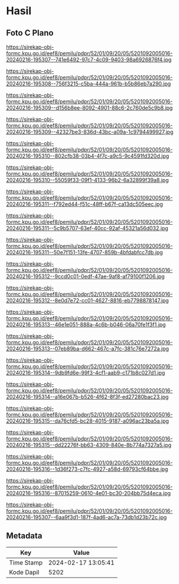# Hasil

## Foto C Plano

https://sirekap-obj-formc.kpu.go.id/eef8/pemilu/pdpr/52/01/09/20/05/5201092005016-20240216-195307--741e6492-97c7-4c09-9403-98a6926876f4.jpg

https://sirekap-obj-formc.kpu.go.id/eef8/pemilu/pdpr/52/01/09/20/05/5201092005016-20240216-195308--756f3215-c5ba-444a-961b-b5b86eb7a290.jpg

https://sirekap-obj-formc.kpu.go.id/eef8/pemilu/pdpr/52/01/09/20/05/5201092005016-20240216-195309--d156b8ee-8092-4901-88c6-2c760de5c9b8.jpg

https://sirekap-obj-formc.kpu.go.id/eef8/pemilu/pdpr/52/01/09/20/05/5201092005016-20240216-195309--42327be3-836d-43bc-a09a-1c9794499927.jpg

https://sirekap-obj-formc.kpu.go.id/eef8/pemilu/pdpr/52/01/09/20/05/5201092005016-20240216-195310--802cfb38-03b4-4f7c-a9c5-9c4591fd320d.jpg

https://sirekap-obj-formc.kpu.go.id/eef8/pemilu/pdpr/52/01/09/20/05/5201092005016-20240216-195310--55059f33-09f1-4133-96b2-6a32899f39a8.jpg

https://sirekap-obj-formc.kpu.go.id/eef8/pemilu/pdpr/52/01/09/20/05/5201092005016-20240216-195311--f792ed44-f51c-48ff-b67f-ca13dc505eec.jpg

https://sirekap-obj-formc.kpu.go.id/eef8/pemilu/pdpr/52/01/09/20/05/5201092005016-20240216-195311--5c9b5707-63ef-40cc-92af-45321a56d032.jpg

https://sirekap-obj-formc.kpu.go.id/eef8/pemilu/pdpr/52/01/09/20/05/5201092005016-20240216-195311--50e7f151-13fe-4707-859b-4bfdabfcc7db.jpg

https://sirekap-obj-formc.kpu.go.id/eef8/pemilu/pdpr/52/01/09/20/05/5201092005016-20240216-195312--9ccd0c01-0edf-47ae-9af8-af79100f1206.jpg

https://sirekap-obj-formc.kpu.go.id/eef8/pemilu/pdpr/52/01/09/20/05/5201092005016-20240216-195312--8e0d7e72-cc01-4627-8816-eb7798878147.jpg

https://sirekap-obj-formc.kpu.go.id/eef8/pemilu/pdpr/52/01/09/20/05/5201092005016-20240216-195313--46e1e051-888a-4c6b-b046-06a70fe1f3f1.jpg

https://sirekap-obj-formc.kpu.go.id/eef8/pemilu/pdpr/52/01/09/20/05/5201092005016-20240216-195313--07eb89ba-d662-467c-a7fc-381c76e7272a.jpg

https://sirekap-obj-formc.kpu.go.id/eef8/pemilu/pdpr/52/01/09/20/05/5201092005016-20240216-195314--9db9fd6e-99f3-4cf1-aab9-c171b8c027d1.jpg

https://sirekap-obj-formc.kpu.go.id/eef8/pemilu/pdpr/52/01/09/20/05/5201092005016-20240216-195314--a16e067b-b526-4f62-8f3f-ed27280bac23.jpg

https://sirekap-obj-formc.kpu.go.id/eef8/pemilu/pdpr/52/01/09/20/05/5201092005016-20240216-195315--da76cfd5-bc28-4015-9187-a096ac23ba5a.jpg

https://sirekap-obj-formc.kpu.go.id/eef8/pemilu/pdpr/52/01/09/20/05/5201092005016-20240216-195315--dd22276f-bb63-4309-840e-8b774a7327a5.jpg

https://sirekap-obj-formc.kpu.go.id/eef8/pemilu/pdpr/52/01/09/20/05/5201092005016-20240216-195316--1d36f273-c7fc-4927-a58d-69793cf64bbe.jpg

https://sirekap-obj-formc.kpu.go.id/eef8/pemilu/pdpr/52/01/09/20/05/5201092005016-20240216-195316--87015259-0610-4e01-bc30-204bb75d4eca.jpg

https://sirekap-obj-formc.kpu.go.id/eef8/pemilu/pdpr/52/01/09/20/05/5201092005016-20240216-195307--6aa9f3d1-187f-4ad6-ac7a-73db1d23b72c.jpg


## Metadata

| Key        | Value               |
| ---------- | ------------------- |
| Time Stamp | 2024-02-17 13:05:41 |
| Kode Dapil | 5202                |



